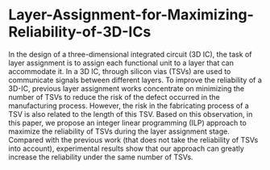 # Layer-Assignment-for-Maximizing-Reliability-of-3D-ICs
In the design of a three-dimensional integrated circuit (3D IC), the task of layer assignment is to assign each functional unit to a layer that can accommodate it. In a 3D IC, through silicon vias (TSVs) are used to communicate signals between different layers. To improve the reliability of a 3D-IC, previous layer assignment works concentrate on minimizing the number of TSVs to reduce the risk of the defect occurred in the manufacturing process. However, the risk in the fabricating process of a TSV is also related to the length of this TSV. Based on this observation, in this paper, we propose an integer linear programming (ILP) approach to maximize the reliability of TSVs during the layer assignment stage. Compared with the previous work (that does not take the reliability of TSVs into account), experimental results show that our approach can greatly increase the reliability under the same number of TSVs.
